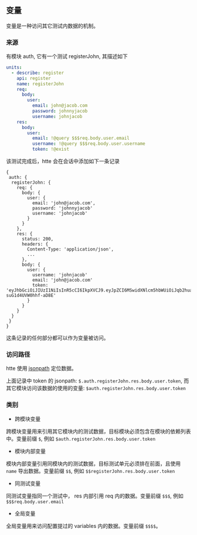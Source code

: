 ## 变量

变量是一种访问其它测试内数据的机制。

### 来源

有模块 auth, 它有一个测试 registerJohn, 其描述如下

```yaml
units:
  - describe: register
    api: register
    name: registerJohn
    req:
      body:
        user:
          email: john@jacob.com
          password: johnnyjacob
          username: johnjacob
    res:
      body:
        user:
          email: !@query $$$req.body.user.email
          username: !@query $$$req.body.user.username
          token: !@exist
```
该测试完成后，htte 会在会话中添加如下一条记录

```
{
 auth: {
  registerJohn: {
    req: {
      body: {
        user: {
          email: 'john@jacob.com',
          password: 'johnnyjacob'
          username: 'johnjacob'
        }
      }
    },
    res: {
      status: 200,
      headers: {
        Content-Type: 'application/json',
        ...
      },
      body: {
        user: {
          username: 'johnjacob'
          email: 'john@jacob.com'
          token: 'eyJhbGciOiJIUzI1NiIsInR5cCI6IkpXVCJ9.eyJpZCI6MSwidXNlcm5hbWUiOiJqb2huamFjb2IiLCJleHAiOjE1Mjk4MjMyNDEsImlhdCI6MTUyNDYzOTI0MX0.hdzrrn1wk9M7ba1WBugoWjtp-suG1d4UVW0hhf-aD8E'
        }
      }
    }
  }
 } 
}
```

这条记录的任何部分都可以作为变量被访问。

### 访问路径

htte 使用 [jsonpath](https://github.com/dchtteer/jsonpath) 定位数据。

上面记录中 token 的 jsonpath: `$.auth.registerJohn.res.body.user.token`, 而其它模块访问该数据的使用的变量: `$auth.registerJohn.res.body.user.token`

### 类别

- 跨模块变量

跨模块变量用来引用其它模块内的测试数据，目标模块必须包含在模块的依赖列表中。变量前缀 `$`, 例如 `$auth.registerJohn.res.body.user.token`

- 模块内部变量

模块内部变量引用同模块内的测试数据，目标测试单元必须排在前面，且使用 `name` 导出数据。变量前缀 `$$`, 例如 `$$registerJohn.res.body.user.token`

- 同测试变量

同测试变量指同一个测试中， res 内部引用 req 内的数据。变量前缀 `$$$`, 例如 `$$$req.body.user.email`

- 全局变量

全局变量用来访问配置提过的 variables 内的数据。变量前缀 `$$$$`。
